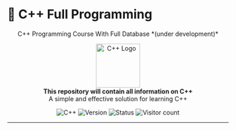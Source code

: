 # 📌 C++ Full Programming

<p align="center">
  C++ Programming Course With Full Database *(under development)*
</p>

<p align="center">
  <img src="https://isocpp.org/assets/images/cpp_logo.png" alt="C++ Logo" width="100">
  <br>
  <strong>This repository will contain all information on C++</strong>
  <br>
  <span>A simple and effective solution for learning C++</span>
</p>

<p align="center">
  <img src="https://img.shields.io/badge/C%2B%2B-00599C?style=flat&logo=c%2B%2B&logoColor=white" alt="C++">
  <img src="https://img.shields.io/badge/version-0.0.1--alpha-red" alt="Version">
  <img src="https://img.shields.io/badge/status-actively%20developed-yellow" alt="Status">
  <img src="https://visitor-badge.laobi.icu/badge?page_id=d9-cloud.cpp-programming-full" alt="Visitor count">
</p>

---
